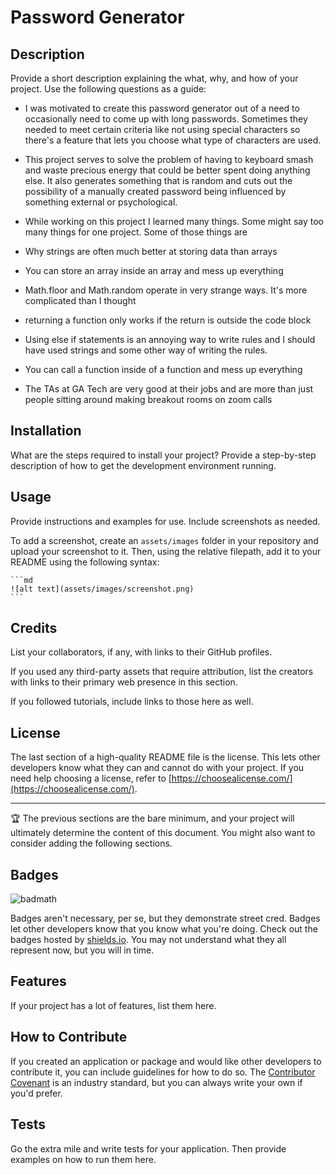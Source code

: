 # Password Generator

## Description

Provide a short description explaining the what, why, and how of your project. Use the following questions as a guide:


- I was motivated to create this password generator out of a need to occasionally need to come up with long passwords. Sometimes they needed to meet certain criteria like not using special characters so there's a feature that lets you choose what type of characters are used.

- This project serves to solve the problem of having to keyboard smash and waste precious energy that could be better spent doing anything else. It also generates something that is random and cuts out the possibility of a manually created password being influenced by something external or psychological.

- While working on this project I learned many things. Some might say too many things for one project. Some of those things are
- Why strings are often much better at storing data than arrays
- You can store an array inside an array and mess up everything
- Math.floor and Math.random operate in very strange ways. It's more complicated than I thought
- returning a function only works if the return is outside the code block
- Using else if statements is an annoying way to write rules and I should have used strings and some other way of writing the rules.
- You can call a function inside of a function and mess up everything
- The TAs at GA Tech are very good at their jobs and are more than just people sitting around making breakout rooms on zoom calls



## Installation

What are the steps required to install your project? Provide a step-by-step description of how to get the development environment running.

## Usage

Provide instructions and examples for use. Include screenshots as needed.

To add a screenshot, create an `assets/images` folder in your repository and upload your screenshot to it. Then, using the relative filepath, add it to your README using the following syntax:

    ```md
    ![alt text](assets/images/screenshot.png)
    ```

## Credits

List your collaborators, if any, with links to their GitHub profiles.

If you used any third-party assets that require attribution, list the creators with links to their primary web presence in this section.

If you followed tutorials, include links to those here as well.

## License

The last section of a high-quality README file is the license. This lets other developers know what they can and cannot do with your project. If you need help choosing a license, refer to [https://choosealicense.com/](https://choosealicense.com/).

---

🏆 The previous sections are the bare minimum, and your project will ultimately determine the content of this document. You might also want to consider adding the following sections.

## Badges

![badmath](https://img.shields.io/github/languages/top/lernantino/badmath)

Badges aren't necessary, per se, but they demonstrate street cred. Badges let other developers know that you know what you're doing. Check out the badges hosted by [shields.io](https://shields.io/). You may not understand what they all represent now, but you will in time.

## Features

If your project has a lot of features, list them here.

## How to Contribute

If you created an application or package and would like other developers to contribute it, you can include guidelines for how to do so. The [Contributor Covenant](https://www.contributor-covenant.org/) is an industry standard, but you can always write your own if you'd prefer.

## Tests

Go the extra mile and write tests for your application. Then provide examples on how to run them here.
